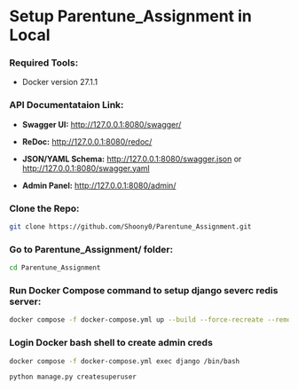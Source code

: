# Setup Parentune_Assignment in Local

### Required Tools:
- Docker version 27.1.1

### API Documentataion Link:
- **Swagger UI:** http://127.0.0.1:8080/swagger/

- **ReDoc:** http://127.0.0.1:8080/redoc/

- **JSON/YAML Schema:** http://127.0.0.1:8080/swagger.json or http://127.0.0.1:8080/swagger.yaml

- **Admin Panel:** http://127.0.0.1:8080/admin/


### Clone the Repo:
```bash
git clone https://github.com/Shoony0/Parentune_Assignment.git
```

### Go to **Parentune_Assignment/** folder:
```bash
cd Parentune_Assignment
```

### Run Docker Compose command to setup django severc redis server:
```bash
docker compose -f docker-compose.yml up --build --force-recreate --remove-orphans
```

### Login Docker bash shell to create admin creds
```bash
docker compose -f docker-compose.yml exec django /bin/bash
```
```bash
python manage.py createsuperuser
```
